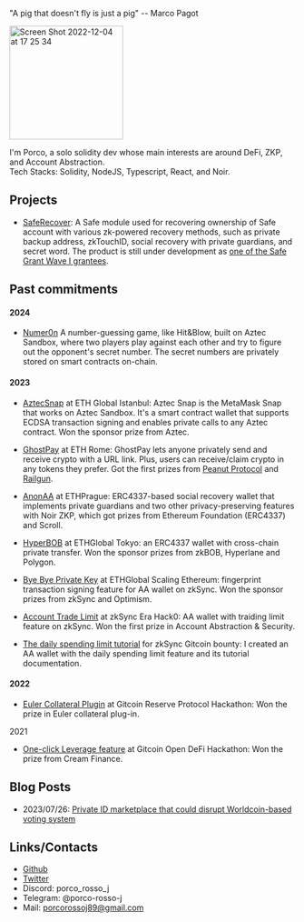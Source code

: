 "A pig that doesn't fly is just a pig" -- Marco Pagot   

<img width="200" alt="Screen Shot 2022-12-04 at 17 25 34" src="https://user-images.githubusercontent.com/88586592/233834908-dea251cc-72a9-4cb4-a984-3eb03d160629.png">  

I'm Porco, a solo solidity dev whose main interests are around DeFi, ZKP, and Account Abstraction.   
Tech Stacks: Solidity, NodeJS, Typescript, React, and Noir.

## Projects 

- [SafeRecover](https://github.com/porco-rosso-j/safe-recovery-noir): A Safe module used for recovering ownership of Safe account with various zk-powered recovery methods, such as private backup address, zkTouchID, social recovery with private guardians, and secret word. The product is still under development as [one of the Safe Grant Wave I grantees](https://safe.mirror.xyz/dM9OXAQe_700TbCMqyi7K2facdaLYvfCh3Th1jCb7hg).
  
## Past commitments

#### 2024

- [Numer0n](https://github.com/porco-rosso-j/aztec-numer0n) A number-guessing game, like Hit&Blow, built on Aztec Sandbox, where two players play against each other and try to figure out the opponent's secret number. The secret numbers are privately stored on smart contracts on-chain.

#### 2023

- [AztecSnap](https://github.com/porco-rosso-j/aztec-snap) at ETH Global Istanbul: Aztec Snap is the MetaMask Snap that works on Aztec Sandbox. It's a smart contract wallet that supports ECDSA transaction signing and enables private calls to any Aztec contract. Won the sponsor prize from Aztec.

- [GhostPay](https://github.com/porco-rosso-j/eth-rome-2023) at ETH Rome: GhostPay lets anyone privately send and receive crypto with a URL link. Plus, users can receive/claim crypto in any tokens they prefer. Got the first prizes from [Peanut Protocol](https://peanut.to/) and [Railgun](https://www.railgun.org/).

- [AnonAA](https://github.com/porco-rosso-j/zk-ecdsAA) at ETHPrague: ERC4337-based social recovery wallet that implements private guardians and two other privacy-preserving features with Noir ZKP, which got prizes from Ethereum Foundation (ERC4337) and Scroll. 

- [HyperBOB](https://ethglobal.com/showcase/hyperbob-fz6rz) at ETHGlobal Tokyo: an ERC4337 wallet with cross-chain private transfer. Won the sponsor prizes from zkBOB, Hyperlane and Polygon.  

- [Bye Bye Private Key](https://ethglobal.com/showcase/bye-bye-private-key-wm3aa) at ETHGlobal Scaling Ethereum: fingerprint transaction signing feature for AA wallet on zkSync. Won the sponsor prizes from zkSync and Optimism.  

- [Account Trade Limit](https://app.buidlbox.io/projects/nongaswap) at zkSync Era Hack0: AA wallet with traiding limit feature on zkSync. Won the first prize in Account Abstraction & Security. 

- [The daily spending limit tutorial](https://era.zksync.io/docs/dev/tutorials/aa-daily-spend-limit.html) for zkSync Gitcoin bounty: I created an AA wallet with the daily spending limit feature and its tutorial documentation.   

#### 2022
- [Euler Collateral Plugin](https://bounties.gitcoin.co/hackathon/reserve-launch/projects/17467/euler-collateral-plugin) at Gitcoin Reserve Protocol Hackathon: Won the prize in Euler collateral plug-in.    

2021
- [One-click Leverage feature](https://github.com/OneClickLeverage/Cream-Leverage-Contract) at Gitcoin Open DeFi Hackathon: Won the prize from Cream Finance. 

## Blog Posts
- 2023/07/26: [Private ID marketplace that could disrupt Worldcoin-based voting system](https://mirror.xyz/0x80151bf49E99Ea094C15dF208281C096f02E737C/WHu7CmIBQ7uI9ntNvU4qw56bL5KS4f25WCsjrXkiUNo)

## Links/Contacts
- [Github](https://github.com/porco-rosso-j)  
- [Twitter](https://twitter.com/porco_rosso_j)  
- Discord: porco_rosso_j
- Telegram: @porco-rosso-j
- Mail: porcorossoj89@gmail.com
